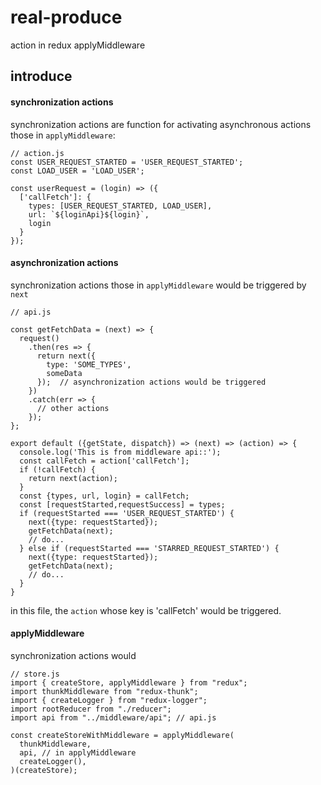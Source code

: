 # real-produce
action in redux applyMiddleware

## introduce

#### synchronization actions 


synchronization actions are function for activating asynchronous actions those in ` applyMiddleware `:

```shell
// action.js
const USER_REQUEST_STARTED = 'USER_REQUEST_STARTED';
const LOAD_USER = 'LOAD_USER';

const userRequest = (login) => ({
  ['callFetch']: {
    types: [USER_REQUEST_STARTED, LOAD_USER],
    url: `${loginApi}${login}`,
    login
  }
});
```

#### asynchronization actions

synchronization actions those in ` applyMiddleware ` would be triggered by ` next ` 

```shell
// api.js

const getFetchData = (next) => {
  request()
    .then(res => {
      return next({
        type: 'SOME_TYPES',
        someData
      });  // asynchronization actions would be triggered
    })
    .catch(err => {
      // other actions
    });
};

export default ({getState, dispatch}) => (next) => (action) => {
  console.log('This is from middleware api::');
  const callFetch = action['callFetch'];
  if (!callFetch) {
    return next(action);
  }
  const {types, url, login} = callFetch;
  const [requestStarted,requestSuccess] = types;
  if (requestStarted === 'USER_REQUEST_STARTED') {
    next({type: requestStarted});
    getFetchData(next);
    // do...
  } else if (requestStarted === 'STARRED_REQUEST_STARTED') {
    next({type: requestStarted});
    getFetchData(next);
    // do...
  }
}
```

in this file, the `action` whose key is 'callFetch' would be triggered.

#### applyMiddleware

synchronization actions would


```
// store.js
import { createStore, applyMiddleware } from "redux";
import thunkMiddleware from "redux-thunk";
import { createLogger } from "redux-logger";
import rootReducer from "./reducer";
import api from "../middleware/api"; // api.js

const createStoreWithMiddleware = applyMiddleware(
  thunkMiddleware,
  api, // in applyMiddleware
  createLogger(),
)(createStore);
```
